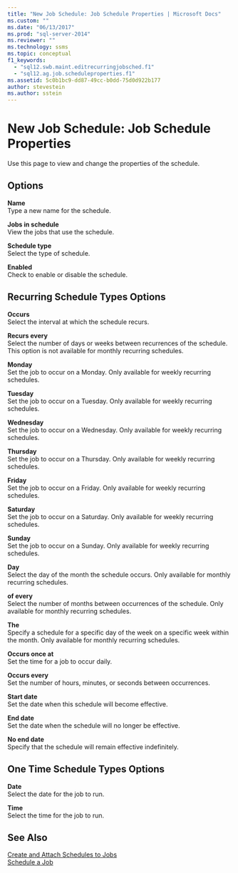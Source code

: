 ```yaml
---
title: "New Job Schedule: Job Schedule Properties | Microsoft Docs"
ms.custom: ""
ms.date: "06/13/2017"
ms.prod: "sql-server-2014"
ms.reviewer: ""
ms.technology: ssms
ms.topic: conceptual
f1_keywords: 
  - "sql12.swb.maint.editrecurringjobsched.f1"
  - "sql12.ag.job.scheduleproperties.f1"
ms.assetid: 5c0b1bc9-dd87-49cc-b0dd-75d0d922b177
author: stevestein
ms.author: sstein
---
```

# New Job Schedule: Job Schedule Properties
  Use this page to view and change the properties of the schedule.  
  
## Options  
 **Name**  
 Type a new name for the schedule.  
  
 **Jobs in schedule**  
 View the jobs that use the schedule.  
  
 **Schedule type**  
 Select the type of schedule.  
  
 **Enabled**  
 Check to enable or disable the schedule.  
  
## Recurring Schedule Types Options  
 **Occurs**  
 Select the interval at which the schedule recurs.  
  
 **Recurs every**  
 Select the number of days or weeks between recurrences of the schedule. This option is not available for monthly recurring schedules.  
  
 **Monday**  
 Set the job to occur on a Monday. Only available for weekly recurring schedules.  
  
 **Tuesday**  
 Set the job to occur on a Tuesday. Only available for weekly recurring schedules.  
  
 **Wednesday**  
 Set the job to occur on a Wednesday. Only available for weekly recurring schedules.  
  
 **Thursday**  
 Set the job to occur on a Thursday. Only available for weekly recurring schedules.  
  
 **Friday**  
 Set the job to occur on a Friday. Only available for weekly recurring schedules.  
  
 **Saturday**  
 Set the job to occur on a Saturday. Only available for weekly recurring schedules.  
  
 **Sunday**  
 Set the job to occur on a Sunday. Only available for weekly recurring schedules.  
  
 **Day**  
 Select the day of the month the schedule occurs. Only available for monthly recurring schedules.  
  
 **of every**  
 Select the number of months between occurrences of the schedule. Only available for monthly recurring schedules.  
  
 **The**  
 Specify a schedule for a specific day of the week on a specific week within the month. Only available for monthly recurring schedules.  
  
 **Occurs once at**  
 Set the time for a job to occur daily.  
  
 **Occurs every**  
 Set the number of hours, minutes, or seconds between occurrences.  
  
 **Start date**  
 Set the date when this schedule will become effective.  
  
 **End date**  
 Set the date when the schedule will no longer be effective.  
  
 **No end date**  
 Specify that the schedule will remain effective indefinitely.  
  
## One Time Schedule Types Options  
 **Date**  
 Select the date for the job to run.  
  
 **Time**  
 Select the time for the job to run.  
  
## See Also  
 [Create and Attach Schedules to Jobs](create-and-attach-schedules-to-jobs.md)   
 [Schedule a Job](schedule-a-job.md)  
  
  
